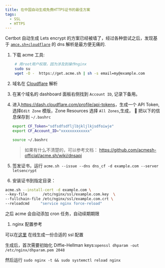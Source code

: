 ```yaml
---
title: 在中国自动生成免费HTTPS证书的最佳方案
tags:
  - SSL
  - HTTPS
---
```


Certbot 自动生成 Lets encrypt 的方案已经被墙了，经过各种尝试之后，发现基于 [`amce.sh+cloudflare`](https://github.com/acmesh-official/acme.sh) 的 dns 解析是最方便无痛的.

1. 下载 acme 工具:

   ```bash
    # 用root用户权限，因为涉及到操作nginx
    sudo su
    wget -O -  https://get.acme.sh | sh -s email=my@example.com
   ```

1. 域名在 [Cloudflare](https://www.cloudflare.com/zh-cn/) 解析
1. 在某个域名的 dashboard 面板右侧找到 `Account ID`, 记录下备用。
1. 进入<https://dash.cloudflare.com/profile/api-tokens>，生成一个 API Token,选择`Edit Zone` 模版，Zone Resources 选择 `All Zones`,生成，
   
   把以下的信息保存到 `~/.bashrc`

   ```bash
   export CF_Token="sdfsdfsdfljlbjkljlkjsdfoiwje"
   export CF_Account_ID="xxxxxxxxxxxxx"
   ```

   ```bash
   source ~/.bashrc
   ```

   > 如果有什么不清楚的，可以参考文档： <https://github.com/acmesh-official/acme.sh/wiki/dnsapi>

1. 签发证书，运行 `acme.sh --issue --dns dns_cf -d example.com --server letsencrypt`

1. 安装证书到指定目录：

```bash
acme.sh --install-cert -d example.com \
--key-file       /etc/nginx/ssl/example.com.key  \
--fullchain-file /etc/nginx/ssl/example.com.crt \
--reloadcmd     "service nginx force-reload"
```

之后 acme 会自动添加 cron 任务，自动续期期限

1. nginx 配置参考

可以在[这里](https://www.digitalocean.com/community/tools/nginx?domains.0.https.certType=custom&domains.0.php.php=false&domains.0.reverseProxy.reverseProxy=true&domains.0.routing.root=false&global.app.lang=zhCN) 在线生成一份合适的 ssl 配置

生成后，首次需要初始化 Diffie-Hellman keys:`openssl dhparam -out /etc/nginx/dhparam.pem 2048`

然后运行 `sudo nginx -t && sudo systemctl reload nginx`
